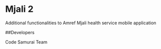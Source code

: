 # Mjali 2 

Additional functionalities to Amref Mjali health service mobile application

##Developers

Code Samurai Team